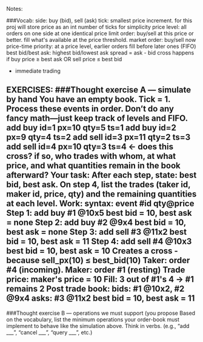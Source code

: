 Notes:

###Vocab:
side: buy (bid), sell (ask)
tick: smallest price increment. 
for this proj will store price as an int number of ticks for simplicity
price level: all orders on one side at one identical price
limit order: buy/sell at this price or better. fill what's available at the price threshold.
market order: buy/sell now
price-time priority: at a price level, earlier orders fill before later ones (FIFO)
best bid/best ask: highest bid/lowest ask
spread = ask - bid
cross happens if buy price ≥ best ask OR sell price ≤ best bid
- immediate trading

EXERCISES:
###Thought exercise A — simulate by hand
You have an empty book. Tick = 1. Process these events in order. Don’t do any fancy math—just keep track of levels and FIFO.
add buy id=1 px=10 qty=5 ts=1
add buy id=2 px=9 qty=4 ts=2
add sell id=3 px=11 qty=2 ts=3
add sell id=4 px=10 qty=3 ts=4 ← does this cross? if so, who trades with whom, at what price, and what quantities remain in the book afterward?
Your task:
After each step, state: best bid, best ask.
On step 4, list the trades (taker id, maker id, price, qty) and the remaining quantities at each level.
Work:
syntax: event #id qty@price
Step 1: add buy #1 @10x5
best bid = 10, best ask = none
Step 2: add buy #2 @9x4
best bid = 10, best ask = none
Step 3: add sell #3 @11x2
best bid = 10, best ask = 11
Step 4: add sell #4 @10x3
best bid = 10, best ask = 10
Creates a cross - because sell_px(10) ≤ best_bid(10)
Taker: order #4 (incoming). Maker: order #1 (resting)
Trade price: maker's price = 10
Fill: 3 out of #1's 4 -> #1 remains 2
Post trade book:
bids: #1 @10x2, #2 @9x4
asks: #3 @11x2
best bid = 10, best ask = 11
---
###Thought exercise B — operations we must support (you propose
Based on the vocabulary, list the minimum operations your order-book must implement to behave like the simulation above. Think in verbs. (e.g., “add ___”, “cancel ___”, “query ___”, etc.)
